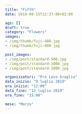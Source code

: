 ```yaml
---
title: "Fifth"
date: 2019-08-15T22:37:00+02:00

ags: []
draft: true
category: "Flowers"
images:
- /img/thumb/fuji-400.jpg
- /img/thumb/fuji-800.jpg

post_images:
- /img/post/standard-500.jpg
- /img/post/standard-1000.jpg
- /img/post/standard-2000.jpg

organizzatori: "Pro Loco Graglia"
data_inizio: "9 luglio 2019"
ora_inizio: "12:00"
data_fine: "12 luglio 2019"
ora_fine: "15:00"

mese: "Marzo"
---
```


